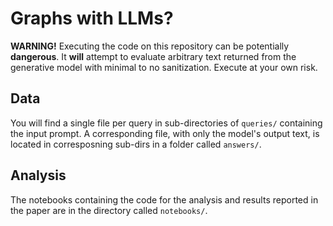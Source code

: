 # Graphs with LLMs?

**WARNING!** Executing the code on this repository can be potentially **dangerous**. It **will** attempt to evaluate arbitrary text returned from the generative model with minimal to no sanitization. Execute at your own risk.

## Data

You will find a single file per query in sub-directories of `queries/` containing the input prompt. A corresponding file, with only the model's output text, is located in corresposning sub-dirs in a folder called `answers/`.

## Analysis

The notebooks containing the code for the analysis and results reported in the paper are in the directory called `notebooks/`.
